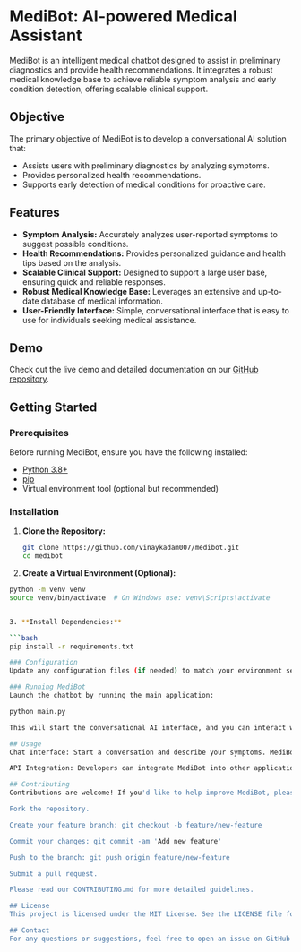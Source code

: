 # MediBot: AI-powered Medical Assistant

MediBot is an intelligent medical chatbot designed to assist in preliminary diagnostics and provide health recommendations. It integrates a robust medical knowledge base to achieve reliable symptom analysis and early condition detection, offering scalable clinical support.

## Objective

The primary objective of MediBot is to develop a conversational AI solution that:
- Assists users with preliminary diagnostics by analyzing symptoms.
- Provides personalized health recommendations.
- Supports early detection of medical conditions for proactive care.

## Features

- **Symptom Analysis:** Accurately analyzes user-reported symptoms to suggest possible conditions.
- **Health Recommendations:** Provides personalized guidance and health tips based on the analysis.
- **Scalable Clinical Support:** Designed to support a large user base, ensuring quick and reliable responses.
- **Robust Medical Knowledge Base:** Leverages an extensive and up-to-date database of medical information.
- **User-Friendly Interface:** Simple, conversational interface that is easy to use for individuals seeking medical assistance.

## Demo

Check out the live demo and detailed documentation on our [GitHub repository](https://github.com/vinaykadam007/medibot).

## Getting Started

### Prerequisites

Before running MediBot, ensure you have the following installed:
- [Python 3.8+](https://www.python.org/downloads/)
- [pip](https://pip.pypa.io/en/stable/installation/)
- Virtual environment tool (optional but recommended)

### Installation

1. **Clone the Repository:**

   ```bash
   git clone https://github.com/vinaykadam007/medibot.git
   cd medibot

2. **Create a Virtual Environment (Optional):**

```bash
python -m venv venv
source venv/bin/activate  # On Windows use: venv\Scripts\activate


3. **Install Dependencies:**

```bash
pip install -r requirements.txt

### Configuration
Update any configuration files (if needed) to match your environment settings. Refer to the documentation for details on setting up API keys or custom medical data sources.

### Running MediBot
Launch the chatbot by running the main application:

python main.py

This will start the conversational AI interface, and you can interact with MediBot to receive medical advice based on the input symptoms.

## Usage
Chat Interface: Start a conversation and describe your symptoms. MediBot will analyze the input and suggest possible conditions along with health recommendations.

API Integration: Developers can integrate MediBot into other applications using the provided REST API endpoints (if available). Refer to the API documentation for details.

## Contributing
Contributions are welcome! If you'd like to help improve MediBot, please follow these steps:

Fork the repository.

Create your feature branch: git checkout -b feature/new-feature

Commit your changes: git commit -am 'Add new feature'

Push to the branch: git push origin feature/new-feature

Submit a pull request.

Please read our CONTRIBUTING.md for more detailed guidelines.

## License
This project is licensed under the MIT License. See the LICENSE file for details.

## Contact
For any questions or suggestions, feel free to open an issue on GitHub or contact the project maintainer.
